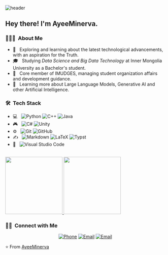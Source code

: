 ![header](https://capsule-render.vercel.app/api?type=waving&height=250&color=gradient&text=AyeeMinerva&textBg=false&section=header&reversal=false&fontAlign=50&fontSize=70&fontAlignY=40)

<h2> Hey there! I'm AyeeMinerva.</h2>

<h3> 👨🏻‍💻 &nbsp;About Me </h3>

- 🤔 &nbsp; Exploring and learning about the latest technological advancements, with an aspiration for the Truth.
- 🎓 &nbsp; Studying *Data Science and Big Data Technology* at Inner Mongolia University as a Bachelor's student.
 - 💼 &nbsp; Core member of IMUDGES, managing student organization affairs and development guidance.
- 🌱 &nbsp; Learning more about Large Language Models, Generative AI and other Artificial Intelligence.
<!-- - ✍️ &nbsp;. -->

<h3> 🛠 &nbsp;Tech Stack</h3>

- 💻 &nbsp;
  ![Python](https://img.shields.io/badge/-Python-333333?style=flat&logo=python)
  ![C++](https://img.shields.io/badge/-C++-333333?style=flat&logo=C%2B%2B&logoColor=00599C)
  ![Java](https://img.shields.io/badge/-Java-333333?style=flat&logo=Java&logoColor=007396)
- 🎮 &nbsp;
  ![C#](https://img.shields.io/badge/-C%23-333333?style=flat&logo=c-sharp&logoColor=239120)
  ![Unity](https://img.shields.io/badge/-Unity-333333?style=flat&logo=unity)
- ⚙️ &nbsp;
  ![Git](https://img.shields.io/badge/-Git-333333?style=flat&logo=git)
  ![GitHub](https://img.shields.io/badge/-GitHub-333333?style=flat&logo=github)
- ✍️ &nbsp;
  ![Markdown](https://img.shields.io/badge/-Markdown-333333?style=flat&logo=markdown)
  ![LaTeX](https://img.shields.io/badge/-LaTeX-333333?style=flat&logo=latex)
  ![Typst](https://img.shields.io/badge/-Typst-333333?style=flat&logo=typst)
- 🔧 &nbsp;
  ![Visual Studio Code](https://img.shields.io/badge/-Visual%20Studio%20Code-333333?style=flat&logo=visual-studio-code&logoColor=007ACC)
  <!--
  
  - 🌐 &nbsp;
  ![HTML5](https://img.shields.io/badge/-HTML5-333333?style=flat&logo=HTML5)
  ![CSS](https://img.shields.io/badge/-CSS-333333?style=flat&logo=CSS3&logoColor=1572B6)
  ![JavaScript](https://img.shields.io/badge/-JavaScript-333333?style=flat&logo=javascript)
  ![Bootstrap](https://img.shields.io/badge/-Bootstrap-333333?style=flat&logo=bootstrap&logoColor=563D7C)
  ![Node.js](https://img.shields.io/badge/-Node.js-333333?style=flat&logo=node.js)
  ![React](https://img.shields.io/badge/-React-333333?style=flat&logo=react)
   - 🖥 &nbsp;
   ![Photoshop](https://img.shields.io/badge/-Photoshop-333333?style=flat&logo=adobe-photoshop)
  - 🛢 &nbsp;
  ![MySQL](https://img.shields.io/badge/-MySQL-333333?style=flat&logo=mysql)
  ![Oracle](https://img.shields.io/badge/-Oracle-333333?style=flat&logo=oracle)
   -->

<br/>

<a href="https://github.com/AyeeMinerva">
  <img height="180em" src="https://github-readme-stats.vercel.app/api?username=AyeeMinerva&theme=buefy&show_icons=true" />
  <img height="180em" src="https://github-readme-stats.vercel.app/api/top-langs/?username=AyeeMinerva&theme=buefy&layout=compact" />
</a>

<br/>

<h3> 🤝🏻 &nbsp;Connect with Me </h3>

<p align="center">
<a href="tel:+86 15648451987"><img alt="Phone" src="https://img.shields.io/badge/Phone-+86 15648451987-green?style=flat-square&logo=wechat"></a>
<a href="mailto:0221120282@mail.imu.edu.cn"><img alt="Email" src="https://img.shields.io/badge/Email-0221120282@mail.imu.edu.cn-blue?style=flat-square&logo=gmail"></a>
<a href="mailto:AyeeMinerva@outlook.com"><img alt="Email" src="https://img.shields.io/badge/Email-AyeeMinerva@outlook.com-blue?style=flat-square&logo=gmail"></a>
</p>

⭐️ From [AyeeMinerva](https://github.com/AyeeMinerva)
